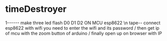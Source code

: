 # timeDestroyer

1------ make three led flash D0 D1 D2 ON MCU esp8622 \n
tape-- connect esp8622 with wifi you need to enter the wifi and its password / then get ip of mcu with the zoom button of arduino / finally open up on browser with IP

